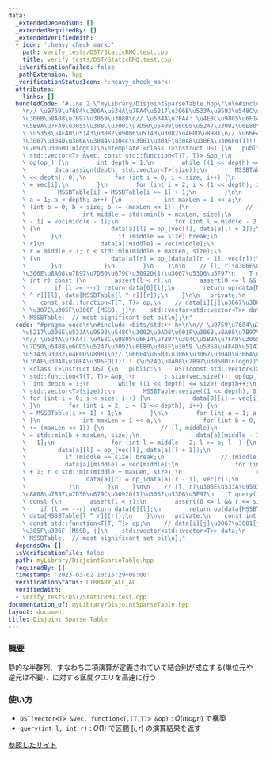 ```yaml
---
data:
  _extendedDependsOn: []
  _extendedRequiredBy: []
  _extendedVerifiedWith:
  - icon: ':heavy_check_mark:'
    path: verify_tests/DST/StaticRMQ.test.cpp
    title: verify_tests/DST/StaticRMQ.test.cpp
  _isVerificationFailed: false
  _pathExtension: hpp
  _verificationStatusIcon: ':heavy_check_mark:'
  attributes:
    links: []
  bundledCode: "#line 2 \"myLibrary/DisjointSparseTable.hpp\"\n\n#include <bits/stdc++.h>\n\
    \n// \u9759\u7684\u306A\u534A\u7FA4\u5217\u306E\u533A\u9593\u548C\u3092\u9AD8\u901F\
    \u306B\u8A08\u7B97\u3059\u308B\n// \u534A\u7FA4: \u4E8C\u9805\u6F14\u7B97\u304C\
    \u5B9A\u7FA9\u3055\u308C\u3001\u7D50\u5408\u6CD5\u5247\u3092\u6E80\u305F\u3059\
    \ \u5358\u4F4D\u5143\u3082\u9006\u5143\u3082\u4E0D\u8981\n// \u66F4\u65B0\u306F\
    \u3067\u304D\u306A\u3044\u304C\u3001\u30AF\u30A8\u30EA\u306FO(1)!!! (\u524D\u8A08\
    \u7B97\u306BO(nlogn))\n\ntemplate <class T>\nstruct DST {\n   public:\n    DST(const\
    \ std::vector<T> &vec, const std::function<T(T, T)> &op_)\n        : size(vec.size()),\
    \ op(op_) {\n        int depth = 1;\n        while ((1 << depth) <= size) depth++;\n\
    \        data.assign(depth, std::vector<T>(size));\n        MSSBTable.resize((1\
    \ << depth), 0);\n        for (int i = 0; i < size; i++) {\n            data[0][i]\
    \ = vec[i];\n        }\n        for (int i = 2; i < (1 << depth); i++) {\n   \
    \         MSSBTable[i] = MSSBTable[i >> 1] + 1;\n        }\n\n        for (int\
    \ a = 1; a < depth; a++) {\n            int maxLen = 1 << a;\n            for\
    \ (int b = 0; b < size; b += (maxLen << 1)) {\n                // [l, middle)\n\
    \                int middle = std::min(b + maxLen, size);\n                data[a][middle\
    \ - 1] = vec[middle - 1];\n                for (int l = middle - 2; l >= b; l--)\
    \ {\n                    data[a][l] = op_(vec[l], data[a][l + 1]);\n         \
    \       }\n                if (middle == size) break;\n                // [middle,\
    \ r]\n                data[a][middle] = vec[middle];\n                for (int\
    \ r = middle + 1; r < std::min(middle + maxLen, size);\n                     r++)\
    \ {\n                    data[a][r] = op_(data[a][r - 1], vec[r]);\n         \
    \       }\n            }\n        }\n    }\n\n    // [l, r)\u306E\u533A\u9593\u3067\
    \u306E\u8A08\u7B97\u7D50\u679C\u3092O(1)\u3067\u53D6\u5F97\n    T query(int l,\
    \ int r) const {\n        assert(l < r);\n        assert(0 <= l && r <= size);\n\
    \        if (l >= --r) return data[0][l];\n        return op(data[MSSBTable[l\
    \ ^ r]][l], data[MSSBTable[l ^ r]][r]);\n    }\n\n   private:\n    const int size;\n\
    \    const std::function<T(T, T)> op;\n    // data[i][j]\u3067\u3001[j, MSSB)\
    \ \u307E\u305F\u306F [MSSB, j]\n    std::vector<std::vector<T>> data;\n    std::vector<int>\
    \ MSSBTable;  // most significant set bit\n};\n"
  code: "#pragma once\n\n#include <bits/stdc++.h>\n\n// \u9759\u7684\u306A\u534A\u7FA4\
    \u5217\u306E\u533A\u9593\u548C\u3092\u9AD8\u901F\u306B\u8A08\u7B97\u3059\u308B\
    \n// \u534A\u7FA4: \u4E8C\u9805\u6F14\u7B97\u304C\u5B9A\u7FA9\u3055\u308C\u3001\
    \u7D50\u5408\u6CD5\u5247\u3092\u6E80\u305F\u3059 \u5358\u4F4D\u5143\u3082\u9006\
    \u5143\u3082\u4E0D\u8981\n// \u66F4\u65B0\u306F\u3067\u304D\u306A\u3044\u304C\u3001\
    \u30AF\u30A8\u30EA\u306FO(1)!!! (\u524D\u8A08\u7B97\u306BO(nlogn))\n\ntemplate\
    \ <class T>\nstruct DST {\n   public:\n    DST(const std::vector<T> &vec, const\
    \ std::function<T(T, T)> &op_)\n        : size(vec.size()), op(op_) {\n      \
    \  int depth = 1;\n        while ((1 << depth) <= size) depth++;\n        data.assign(depth,\
    \ std::vector<T>(size));\n        MSSBTable.resize((1 << depth), 0);\n       \
    \ for (int i = 0; i < size; i++) {\n            data[0][i] = vec[i];\n       \
    \ }\n        for (int i = 2; i < (1 << depth); i++) {\n            MSSBTable[i]\
    \ = MSSBTable[i >> 1] + 1;\n        }\n\n        for (int a = 1; a < depth; a++)\
    \ {\n            int maxLen = 1 << a;\n            for (int b = 0; b < size; b\
    \ += (maxLen << 1)) {\n                // [l, middle)\n                int middle\
    \ = std::min(b + maxLen, size);\n                data[a][middle - 1] = vec[middle\
    \ - 1];\n                for (int l = middle - 2; l >= b; l--) {\n           \
    \         data[a][l] = op_(vec[l], data[a][l + 1]);\n                }\n     \
    \           if (middle == size) break;\n                // [middle, r]\n     \
    \           data[a][middle] = vec[middle];\n                for (int r = middle\
    \ + 1; r < std::min(middle + maxLen, size);\n                     r++) {\n   \
    \                 data[a][r] = op_(data[a][r - 1], vec[r]);\n                }\n\
    \            }\n        }\n    }\n\n    // [l, r)\u306E\u533A\u9593\u3067\u306E\
    \u8A08\u7B97\u7D50\u679C\u3092O(1)\u3067\u53D6\u5F97\n    T query(int l, int r)\
    \ const {\n        assert(l < r);\n        assert(0 <= l && r <= size);\n    \
    \    if (l >= --r) return data[0][l];\n        return op(data[MSSBTable[l ^ r]][l],\
    \ data[MSSBTable[l ^ r]][r]);\n    }\n\n   private:\n    const int size;\n   \
    \ const std::function<T(T, T)> op;\n    // data[i][j]\u3067\u3001[j, MSSB) \u307E\
    \u305F\u306F [MSSB, j]\n    std::vector<std::vector<T>> data;\n    std::vector<int>\
    \ MSSBTable;  // most significant set bit\n};"
  dependsOn: []
  isVerificationFile: false
  path: myLibrary/DisjointSparseTable.hpp
  requiredBy: []
  timestamp: '2023-03-02 10:15:29+09:00'
  verificationStatus: LIBRARY_ALL_AC
  verifiedWith:
  - verify_tests/DST/StaticRMQ.test.cpp
documentation_of: myLibrary/DisjointSparseTable.hpp
layout: document
title: Disjoint Sparse Table
---
```


### 概要
静的な半群列、すなわち二項演算が定義されていて結合則が成立する(単位元や逆元は不要)、に対する区間クエリを高速に行う  
### 使い方
- `DST(vector<T> &vec, function<T,(T,T)> &op)` : $O(nlogn)$ で構築  
- `query(int l, int r)` : $O(1)$ で区間 $[l, r)$ の演算結果を返す

[参照したサイト](https://noshi91.hatenablog.com/entry/2018/05/08/183946)
